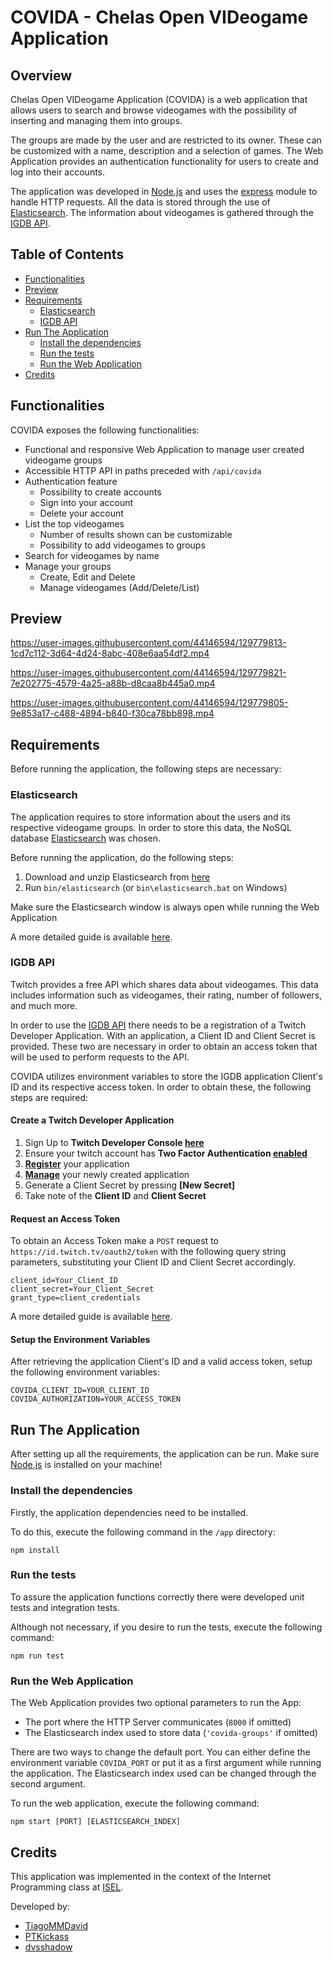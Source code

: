 # COVIDA - Chelas Open VIDeogame Application

## Overview
Chelas Open VIDeogame Application (COVIDA) is a web application that allows users to search and browse videogames with the possibility of inserting and managing them into groups.

The groups are made by the user and are restricted to its owner. These can be customized with a name, description and a selection of games. The Web Application provides an authentication functionality for users to create and log into their accounts.

The application was developed in [Node.js](https://nodejs.org/en/) and uses the [express](https://www.npmjs.com/package/express) module to handle HTTP requests.
All the data is stored through the use of [Elasticsearch](https://www.elastic.co/elasticsearch/). The information about videogames is gathered through the [IGDB API](https://www.igdb.com/api).

## Table of Contents
- [Functionalities](#functionalities)
- [Preview](#preview)
- [Requirements](#requirements)
  - [Elasticsearch](#elasticsearch)
  - [IGDB API](#igdb-api)
- [Run The Application](#run-the-application)
  - [Install the dependencies](#install-the-dependencies)
  - [Run the tests](#run-the-tests)
  - [Run the Web Application](#run-the-web-application)
- [Credits](#credits)

## Functionalities
COVIDA exposes the following functionalities:
- Functional and responsive Web Application to manage user created videogame groups
- Accessible HTTP API in paths preceded with `/api/covida`
- Authentication feature
  - Possibility to create accounts
  - Sign into your account
  - Delete your account
- List the top videogames
  - Number of results shown can be customizable
  - Possibility to add videogames to groups
- Search for videogames by name
- Manage your groups
  - Create, Edit and Delete
  - Manage videogames (Add/Delete/List)

## Preview
https://user-images.githubusercontent.com/44146594/129779813-1cd7c112-3d64-4d24-8abc-408e6aa54df2.mp4

https://user-images.githubusercontent.com/44146594/129779821-7e202775-4579-4a25-a88b-d8caa8b445a0.mp4

https://user-images.githubusercontent.com/44146594/129779805-9e853a17-c488-4894-b840-f30ca78bb898.mp4

## Requirements
Before running the application, the following steps are necessary:

### Elasticsearch
The application requires to store information about the users and its respective videogame groups. In order to store this data, the NoSQL database [Elasticsearch](https://www.elastic.co/elasticsearch/) was chosen.

Before running the application, do the following steps:
1. Download and unzip Elasticsearch from [here](https://www.elastic.co/downloads/elasticsearch)
2. Run `bin/elasticsearch` (or `bin\elasticsearch.bat` on Windows)

Make sure the Elasticsearch window is always open while running the Web Application

A more detailed guide is available [here](https://www.elastic.co/downloads/elasticsearch).

### IGDB API
Twitch provides a free API which shares data about videogames. This data includes information such as videogames, their rating, number of followers, and much more.

In order to use the [IGDB API](https://www.igdb.com/api) there needs to be a registration of a Twitch Developer Application. With an application, a Client ID and Client Secret is provided. These two are necessary in order to obtain an access token that will be used to perform requests to the API.

COVIDA utilizes environment variables to store the IGDB application Client's ID and its respective access token. In order to obtain these, the following steps are required:
#### Create a Twitch Developer Application
1. Sign Up to **Twitch Developer Console [here](https://dev.twitch.tv/login)**
2. Ensure your twitch account has **Two Factor Authentication [enabled](https://www.twitch.tv/settings/security)**
3. **[Register](https://dev.twitch.tv/console/apps/create)** your application
4. **[Manage](https://dev.twitch.tv/console/apps)** your newly created application
5. Generate a Client Secret by pressing **[New Secret]**
6. Take note of the **Client ID** and **Client Secret**

#### Request an Access Token
To obtain an Access Token make a `POST` request to `https://id.twitch.tv/oauth2/token` with the following query string parameters, substituting your Client ID and Client Secret accordingly.
```
client_id=Your_Client_ID
client_secret=Your_Client_Secret
grant_type=client_credentials
```

A more detailed guide is available [here](https://api-docs.igdb.com/#about).

#### Setup the Environment Variables
After retrieving the application Client's ID and a valid access token, setup the following environment variables:
```
COVIDA_CLIENT_ID=YOUR_CLIENT_ID
COVIDA_AUTHORIZATION=YOUR_ACCESS_TOKEN
```


## Run The Application
After setting up all the requirements, the application can be run. Make sure [Node.js](https://nodejs.org/en/) is installed on your machine!

### Install the dependencies
Firstly, the application dependencies need to be installed.

To do this, execute the following command in the `/app` directory:
```
npm install
```

### Run the tests
To assure the application functions correctly there were developed unit tests and integration tests.

Although not necessary, if you desire to run the tests, execute the following command:
```
npm run test
```

### Run the Web Application
The Web Application provides two optional parameters to run the App:
- The port where the HTTP Server communicates (`8000` if omitted)
- The Elasticsearch index used to store data (`'covida-groups'` if omitted)

There are two ways to change the default port. You can either define the environment variable `COVIDA_PORT` or put it as a first argument while running the application.
The Elasticsearch index used can be changed through the second argument.

To run the web application, execute the following command:
```
npm start [PORT] [ELASTICSEARCH_INDEX]
```

## Credits
This application was implemented in the context of the Internet Programming class at [ISEL](https://www.isel.pt/).

Developed by:
* [TiagoMMDavid](https://github.com/TiagoMMDavid)
* [PTKickass](https://github.com/PTKickass)
* [dvsshadow](https://github.com/dvsshadow)
